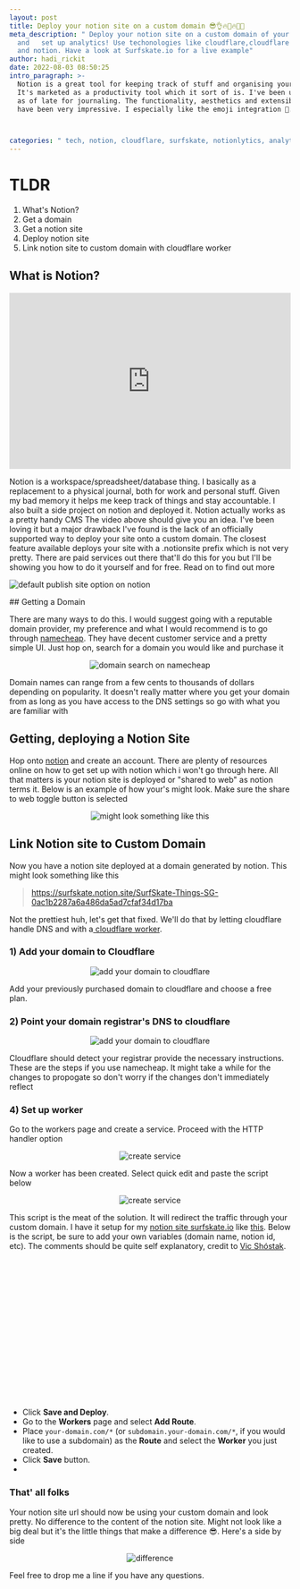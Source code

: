 ```yaml
---
layout: post
title: Deploy your notion site on a custom domain 😎👌🔥🚀🔥👨‍🚀
meta_description: " Deploy your notion site on a custom domain of your choice
  and   set up analytics! Use techonologies like cloudflare,cloudflare workers
  and notion. Have a look at Surfskate.io for a live example"
author: hadi_rickit
date: 2022-08-03 08:50:25
intro_paragraph: >-
  Notion is a great tool for keeping track of stuff and organising your life.
  It's marketed as a productivity tool which it sort of is. I've been using it
  as of late for journaling. The functionality, aesthetics and extensibility
  have been very impressive. I especially like the emoji integration 🙆. I talk about how you can extend Notion and use it with a custom domain in this article.



categories: " tech, notion, cloudflare, surfskate, notionlytics, analytics, low code"
---
```

# TLDR

  1. What's Notion?
  2. Get a domain
  3. Get a notion site
  4. Deploy notion site
  5. Link notion site to custom domain with cloudflare worker

## What is Notion?
  <p align="center">

  <iframe width="100%" height="315" src="https://www.youtube.com/embed/3r0OGNy4NGg" title="YouTube video player" frameborder="0" allow="accelerometer; autoplay; clipboard-write; encrypted-media; gyroscope; picture-in-picture" allowfullscreen></iframe>

  </p>


  Notion is a workspace/spreadsheet/database thing. I basically as a replacement to a physical journal, both for work and personal stuff. Given my bad memory it helps me keep track of things and stay accountable. I also built a side project on notion and deployed it. Notion actually works as a pretty handy CMS The video above should give you an idea. I've been loving it but a major drawback I've found is the lack of an officially supported way to deploy your site onto a custom domain. The closest feature available deploys your site with a .notionsite prefix which is not very pretty. There are paid services out there that'll do this for you but I'll be showing you how to do it yourself and for free. Read on to find out more


  <p align="center">

  <img alt="default publish site option on notion" title="deploy options provided by notion" src="
 https://rickithadi.com/assets/img/uploads/2022-08-03_08-44.png
"  >

  </p>
## Getting a Domain

There are many ways to do this. I would suggest going with a reputable domain provider, my preference and what I would recommend is to go through [namecheap](https://www.namecheap.com/). They have decent customer service and a pretty simple UI. Just hop on, search for a domain you would like and purchase it

<p align="center">
<img alt="domain search on namecheap" title="an example of varying domain prices" src="https://rickithadi.com/assets/img/uploads/namecheap.png" >

</p>

Domain names can range from a few cents to thousands of dollars depending on popularity. It doesn't really matter where you get your domain from as long as you have access to the DNS settings so go with what you are familiar with

## Getting, deploying a Notion Site

Hop onto [notion](https://www.notion.so) and create an account. There are plenty of resources online on how to get set up with notion which i won't go through here. All that matters is your notion site is deployed or "shared to web" as notion terms it. Below is an example of how your's might look. Make sure the share to web toggle button is selected

<p align="center">
<img alt="might look something like this" title="an example of a notion site and share to web option" src="https://rickithadi.com/assets/img/uploads/ssexample.png" >

</p>

## Link Notion site to Custom Domain

Now you have a notion site deployed at a domain generated by notion. This might look something like this

> https://surfskate.notion.site/SurfSkate-Things-SG-0ac1b2287a6a486da5ad7cfaf34d17ba

Not the prettiest huh, let's get that fixed. We'll do that by letting cloudflare handle DNS and with a[ cloudflare worker](https://workers.cloudflare.com/).

### 1) Add your domain to Cloudflare

<p align="center">
<img alt="add your domain to cloudflare" title="add your domain to cloudflare" src="https://rickithadi.com/assets/img/uploads/cloudflare.png" >

</p>

Add your previously purchased domain to cloudflare and choose a free plan.

### 2) Point your domain registrar's DNS to cloudflare

<p align="center">
<img alt="add your domain to cloudflare" title="add your domain to cloudflare" src="https://rickithadi.com/assets/img/uploads/dns.png" ></p>

 Cloudflare should detect your registrar provide the necessary instructions. These are the steps if you use namecheap. It might take a while for the changes to propogate so don't worry if the changes don't immediately reflect

### 4) Set up worker

Go to the workers page and create a service. Proceed with the HTTP handler option

<p align="center">
<img alt="create service" title="create service" src="https://rickithadi.com/assets/img/uploads/service.png" ></p>

Now a worker has been created. Select quick edit and paste the script below

<p align="center">
<img alt="create service" title="create service" src="https://rickithadi.com/assets/img/uploads/quickedit.png" ></p>

This script is the meat of the solution. It will redirect the traffic through your custom domain. I have it setup for my [notion site surfskate.io](https://surfskate.io) like [this](https://gist.github.com/rickithadi/53351c2cf0dd1a2031833a864a8c7949). Below is the script, be sure to add your own variables (domain name, notion id, etc). The comments should be quite self explanatory, credit to [Vic Shóstak](https://dev.to/koddr).


<div class="iframely-embed"><div class="iframely-responsive" style="padding-bottom: 50%;"><a href="https://gist.github.com/rickithadi/53351c2cf0dd1a2031833a864a8c7949" data-iframely-url="//iframely.net/p3ebAcJ"></a></div></div><script async src="//iframely.net/embed.js"></script>

* Click **Save and Deploy**.
* Go to the **Workers** page and select **Add Route**.
* Place `your-domain.com/*` (or `subdomain.your-domain.com/*`, if you would like to use a subdomain) as the **Route** and select the **Worker** you just created.
* Click **Save** button.
*

### That' all folks

Your notion site url should now be using your custom domain and look pretty. No difference to the content of the notion site. Might not look like a big deal but it's the little things that make a difference 😎. Here's a side by side

<p align="center">
<img alt="difference" title="pretty domain" src="https://rickithadi.com/assets/img/uploads/difference.png" ></p>

 Feel free to drop me a line if you have any questions.
